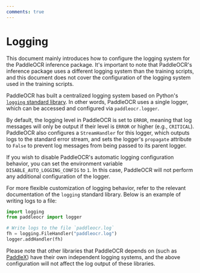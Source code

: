 ```yaml
---
comments: true
---
```


# Logging

This document mainly introduces how to configure the logging system for the PaddleOCR inference package. It's important to note that PaddleOCR's inference package uses a different logging system than the training scripts, and this document does not cover the configuration of the logging system used in the training scripts.

PaddleOCR has built a centralized logging system based on Python's [`logging` standard library](https://docs.python.org/3/library/logging.html#module-logging). In other words, PaddleOCR uses a single logger, which can be accessed and configured via `paddleocr.logger`.

By default, the logging level in PaddleOCR is set to `ERROR`, meaning that log messages will only be output if their level is `ERROR` or higher (e.g., `CRITICAL`). PaddleOCR also configures a `StreamHandler` for this logger, which outputs logs to the standard error stream, and sets the logger's `propagate` attribute to `False` to prevent log messages from being passed to its parent logger.

If you wish to disable PaddleOCR's automatic logging configuration behavior, you can set the environment variable `DISABLE_AUTO_LOGGING_CONFIG` to `1`. In this case, PaddleOCR will not perform any additional configuration of the logger.

For more flexible customization of logging behavior, refer to the relevant documentation of the `logging` standard library. Below is an example of writing logs to a file:

```python
import logging
from paddleocr import logger

# Write logs to the file `paddleocr.log`
fh = logging.FileHandler("paddleocr.log")
logger.addHandler(fh)
```

Please note that other libraries that PaddleOCR depends on (such as [PaddleX](./paddleocr_and_paddlex.en.md)) have their own independent logging systems, and the above configuration will not affect the log output of these libraries.
